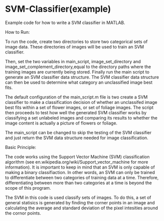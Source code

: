 SVM-Classifier(example)
==============

Example code for how to write a SVM classifier in MATLAB.  

How to Run:

To run the code, create two directories to store two categorical sets of image data.  These directories of images will be used to train an SVM classifier.  

Then, set the two variables in main_script, image_set_directory and image_set_complement_directory,equal to  the directory paths where the training images are currently being stored. Finally run the main script to generate an SVM classifier data structure. The SVM classifier data structure can then be used to determine what category an unclassified image best fits. 

The default configuration of the main_script.m file is two create a SVM classifier to make a classification decision of whether an unclassifed image best fits within a set of flower images, or set of foliage images. The script then proceeds to test how well the generated SVM classifier works by classifying a set unlabeled images and comparing its results to whether the image content is actually a picture of flowers or foliage.   

The main_script can be changed to skip the testing of the SVM classifier and just return the SVM data structure needed for image classification. 

Basic Principle:

The code works using the Support Vector Machine (SVM) classification algorithm (see en.wikipedia.org/wiki/Support_vector_machine for more information). It is important to keep in mind that an SVM is only capable of making a binary classifiaction.  In other words, an SVM can only be trained to differentiate between two categories of training data at a time.  Therefore, differentiating between more than two categories at a time is beyond the scope of this program. 

The SVM in this code is used classify sets of images. To do this, a set of general statisics is generated by finding the corner points in an image and calculating the average and standard deviation of the pixel intesities around the cornor points.  
